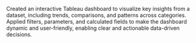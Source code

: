 Created an interactive Tableau dashboard to visualize key insights from a dataset, including trends, comparisons, and patterns across categories. Applied filters, parameters, and calculated fields to make the dashboard dynamic and user-friendly, enabling clear and actionable data-driven decisions.
